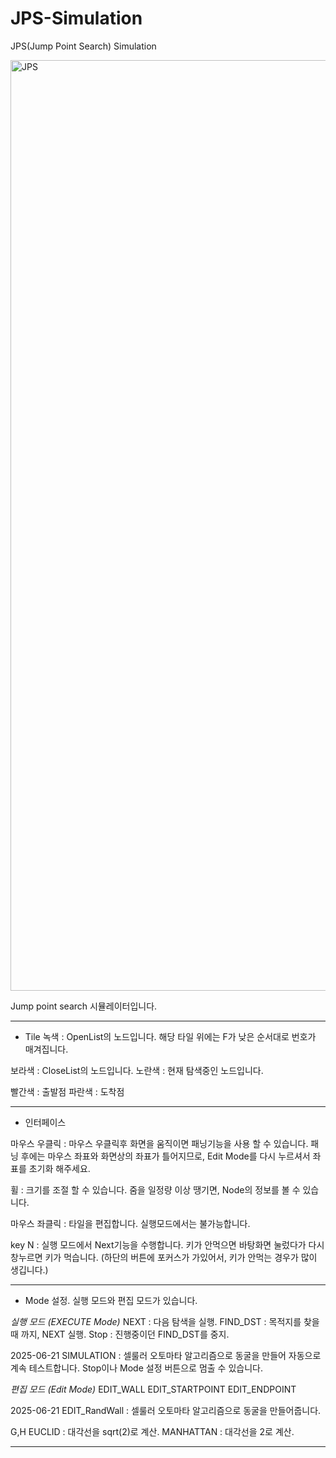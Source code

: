 # JPS-Simulation
JPS(Jump Point Search) Simulation

<img width="2451" height="1489" alt="JPS" src="https://github.com/user-attachments/assets/306e6fb7-cebe-4023-a1dd-7d92ba260896" />

Jump point search 시뮬레이터입니다.

-----------------------------------------------------------------------
- Tile
녹색 : OpenList의 노드입니다.
해당 타일 위에는 F가 낮은 순서대로 번호가 매겨집니다.

보라색 : CloseList의 노드입니다.
노란색 : 현재 탐색중인 노드입니다.

빨간색 : 출발점
파란색 : 도착점

-----------------------------------------------------------------------
- 인터페이스

마우스 우클릭 :
마우스 우클릭후 화면을 움직이면 패닝기능을 사용 할 수 있습니다.
패닝 후에는 마우스 좌표와 화면상의 좌표가 틀어지므로, Edit Mode를 다시 누르셔서 좌표를 초기화 해주세요.

휠 : 크기를 조절 할 수 있습니다.
줌을 일정량 이상 땡기면, Node의 정보를 볼 수 있습니다.

마우스 좌클릭 : 타일을 편집합니다.
실행모드에서는 불가능합니다.

key N : 실행 모드에서 Next기능을 수행합니다.
키가 안먹으면 바탕화면 눌렀다가 다시 창누르면 키가 먹습니다.
(하단의 버튼에 포커스가 가있어서, 키가 안먹는 경우가 많이 생깁니다.)

-----------------------------------------------------------------------

- Mode 설정.
실행 모드와 편집 모드가 있습니다.

*실행 모드 (EXECUTE Mode)*
NEXT : 다음 탐색을 실행.
FIND_DST : 목적지를 찾을 때 까지, NEXT 실행.
Stop : 진행중이던 FIND_DST를 중지.

2025-06-21
SIMULATION : 셀룰러 오토마타 알고리즘으로 동굴을 만들어 자동으로 계속 테스트합니다.
Stop이나 Mode 설정 버튼으로 멈출 수 있습니다.

*편집 모드 (Edit Mode)*
EDIT_WALL
EDIT_STARTPOINT
EDIT_ENDPOINT

2025-06-21
EDIT_RandWall : 셀룰러 오토마타 알고리즘으로 동굴을 만들어줍니다.

G,H 
EUCLID : 대각선을 sqrt(2)로 계산.
MANHATTAN : 대각선을 2로 계산.

-----------------------------------------------------------------------
